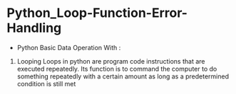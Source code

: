 # Python_Loop-Function-Error-Handling

- Python Basic Data Operation With :
1. Looping
Loops in python are program code instructions that are executed repeatedly. Its function is to command the computer to do something repeatedly with a certain amount as long as a predetermined condition is still met
